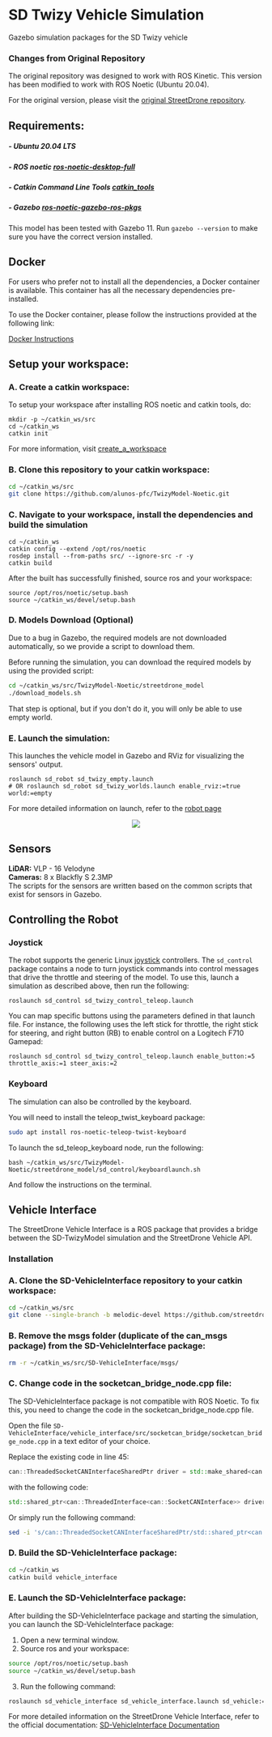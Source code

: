 # SD Twizy Vehicle Simulation

Gazebo simulation packages for the SD Twizy vehicle

### Changes from Original Repository

The original repository was designed to work with ROS Kinetic. This version has been modified to work with ROS Noetic (Ubuntu 20.04). 

For the original version, please visit the [original StreetDrone repository](https://github.com/streetdrone-home/SD-TwizyModel).

## Requirements:

##### - Ubuntu 20.04 LTS
##### - ROS noetic [ros-noetic-desktop-full](http://wiki.ros.org/noetic/Installation/Ubuntu)
##### - Catkin Command Line Tools [catkin_tools](https://catkin-tools.readthedocs.io/en/latest/installing.html)
##### - Gazebo [ros-noetic-gazebo-ros-pkgs](http://gazebosim.org/tutorials?tut=ros_installing)  
This model has been tested with Gazebo 11. Run `gazebo --version` to make sure you have the correct version installed.  

## Docker

For users who prefer not to install all the dependencies, a Docker container is available. This container has all the necessary dependencies pre-installed.

To use the Docker container, please follow the instructions provided at the following link:

[Docker Instructions](https://github.com/alunos-pfc/TwizyModel-Noetic/tree/master/Docker)

## Setup your workspace:
### A. Create a catkin workspace:
To setup your workspace after installing ROS noetic and catkin tools, do:
```
mkdir -p ~/catkin_ws/src
cd ~/catkin_ws
catkin init
```
For more information, visit [create_a_workspace](http://wiki.ros.org/catkin/Tutorials/create_a_workspace)

### B. Clone this repository to your catkin workspace:

```bash
cd ~/catkin_ws/src
git clone https://github.com/alunos-pfc/TwizyModel-Noetic.git
```

### C. Navigate to your workspace, install the dependencies and build the simulation
```
cd ~/catkin_ws
catkin config --extend /opt/ros/noetic
rosdep install --from-paths src/ --ignore-src -r -y
catkin build
```

After the built has successfully finished, source ros and your workspace:
```
source /opt/ros/noetic/setup.bash
source ~/catkin_ws/devel/setup.bash
```

### D. Models Download (Optional)

Due to a bug in Gazebo, the required models are not downloaded automatically, so we provide a script to download them.

Before running the simulation, you can download the required models by using the provided script:
```bash
cd ~/catkin_ws/src/TwizyModel-Noetic/streetdrone_model
./download_models.sh
```
That step is optional, but if you don't do it, you will only be able to use empty world.

### E. Launch the simulation:
This launches the vehicle model in Gazebo and RViz for visualizing the sensors' output.
```
roslaunch sd_robot sd_twizy_empty.launch
# OR roslaunch sd_robot sd_twizy_worlds.launch enable_rviz:=true world:=empty
```

For more detailed information on launch, refer to the [robot page](https://github.com/alunos-pfc/TwizyModel-Noetic/tree/master/streetdrone_model/sd_robot)

<p align="center"> 
<img src="streetdrone_model/sd_docs/imgs/sd.png">
</p>

## Sensors
**LiDAR:** VLP - 16 Velodyne  
**Cameras:** 8 x Blackfly S 2.3MP  
The scripts for the sensors are written based on the common scripts that exist for sensors in Gazebo.

## Controlling the Robot
### Joystick
The robot supports the generic Linux
[joystick](http://wiki.ros.org/joy) controllers. The `sd_control`
package contains a node to turn joystick commands into control
messages that drive the throttle and steering of the model. To use
this, launch a simulation as described above, then run the following:
```
roslaunch sd_control sd_twizy_control_teleop.launch
```

You can map specific buttons using the parameters defined in that
launch file. For instance, the following uses the left stick for
throttle, the right stick for steering, and right button (RB) to
enable control on a Logitech F710 Gamepad:
```
roslaunch sd_control sd_twizy_control_teleop.launch enable_button:=5 throttle_axis:=1 steer_axis:=2
```

### Keyboard
The simulation can also be controlled by the keyboard.

You will need to install the teleop_twist_keyboard package:
```bash
sudo apt install ros-noetic-teleop-twist-keyboard
```

To launch the sd_teleop_keyboard node, run the following:
```
bash ~/catkin_ws/src/TwizyModel-Noetic/streetdrone_model/sd_control/keyboardlaunch.sh 
```
And follow the instructions on the terminal.


## Vehicle Interface

The StreetDrone Vehicle Interface is a ROS package that provides a bridge between the SD-TwizyModel simulation and the StreetDrone Vehicle API.

### Installation

### A. Clone the SD-VehicleInterface repository to your catkin workspace:

```bash
cd ~/catkin_ws/src
git clone --single-branch -b melodic-devel https://github.com/streetdrone-home/SD-VehicleInterface.git
```

### B. Remove the msgs folder (duplicate of the can_msgs package) from the SD-VehicleInterface package:
```bash
rm -r ~/catkin_ws/src/SD-VehicleInterface/msgs/
```

### C. Change code in the socketcan_bridge_node.cpp file:

The SD-VehicleInterface package is not compatible with ROS Noetic. To fix this, you need to change the code in the socketcan_bridge_node.cpp file.

Open the file `SD-VehicleInterface/vehicle_interface/src/socketcan_bridge/socketcan_bridge_node.cpp` in a text editor of your choice.

Replace the existing code in line 45:
```cpp
can::ThreadedSocketCANInterfaceSharedPtr driver = std::make_shared<can::ThreadedSocketCANInterface> ();
```
with the following code:
```cpp
std::shared_ptr<can::ThreadedInterface<can::SocketCANInterface>> driver = std::make_shared<can::ThreadedSocketCANInterface>();
```

Or simply run the following command:

```bash
sed -i 's/can::ThreadedSocketCANInterfaceSharedPtr/std::shared_ptr<can::ThreadedInterface<can::SocketCANInterface>>/' ~/catkin_ws/src/SD-VehicleInterface/vehicle_interface/src/socketcan_bridge/socketcan_bridge_node.cpp
```

### D. Build the SD-VehicleInterface package:

```bash
cd ~/catkin_ws
catkin build vehicle_interface
```

### E. Launch the SD-VehicleInterface package:

After building the SD-VehicleInterface package and starting the simulation, you can launch the SD-VehicleInterface package:

1. Open a new terminal window.
2. Source ros and your workspace:
```bash
source /opt/ros/noetic/setup.bash
source ~/catkin_ws/devel/setup.bash
```
3. Run the following command:

```bash
roslaunch sd_vehicle_interface sd_vehicle_interface.launch sd_vehicle:=twizy sd_gps_imu:=none sd_simulation_mode:=true
```

For more detailed information on the StreetDrone Vehicle Interface, refer to the official documentation: [SD-VehicleInterface Documentation](https://github.com/streetdrone-home/SD-VehicleInterface)